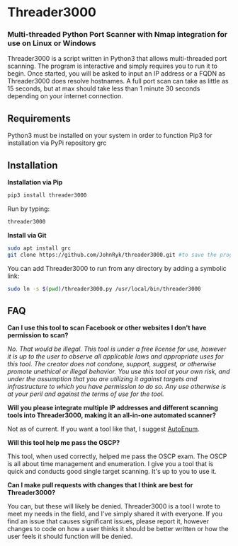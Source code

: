 # Threader3000 
### Multi-threaded Python Port Scanner with Nmap integration for use on Linux or Windows

Threader3000 is a script written in Python3 that allows multi-threaded port scanning.  The program is interactive and simply requires you to run it to begin.  Once started, you will be asked to input an IP address or a FQDN as Threader3000 does resolve hostnames.  A full port scan can take as little as 15 seconds, but at max should take less than 1 minute 30 seconds depending on your internet connection.

## Requirements
Python3 must be installed on your system in order to function
Pip3 for installation via PyPi repository
grc

## Installation
**Installation via Pip**

```bash 
pip3 install threader3000
```

Run by typing:
```bash
threader3000
```

**Install via Git**

```bash
sudo apt install grc
git clone https://github.com/JohnRyk/threader3000.git #to save the program to your machine, or utilize the download option
```

You can add Threader3000 to run from any directory by adding a symbolic link:

```bash
sudo ln -s $(pwd)/threader3000.py /usr/local/bin/threader3000
```

## FAQ

**Can I use this tool to scan Facebook or other websites I don't have permission to scan?**

*No. That would be illegal.  This tool is under a free license for use, however it is up to the user to observe all applicable laws and appropriate uses for this tool.  The creator does not condone, support, suggest, or otherwise promote unethical or illegal behavior.  You use this tool at your own risk, and under the assumption that you are utilizing it against targets and infrastructure to which you have permission to do so.  Any use otherwise is at your peril and against the terms of use for the tool.*

**Will you please integrate multiple IP addresses and different scanning tools into Threader3000, making it an all-in-one automated scanner?**

Not as of current.  If you want a tool like that, I suggest [AutoEnum](https://github.com/Gr1mmie/autoenum).

**Will this tool help me pass the OSCP?**

This tool, when used correctly, helped me pass the OSCP exam. The OSCP is all about time management and enumeration. I give you a tool that is quick and conducts good single target scanning.  It's up to you to use it.

**Can I make pull requests with changes that I think are best for Threader3000?**

You can, but these will likely be denied. Threader3000 is a tool I wrote to meet my needs in the field, and I've simply shared it with everyone. If you find an issue that causes significant issues, please report it, however changes to code on how a user thinks it should be better written or how the user feels it should function will be denied.  
